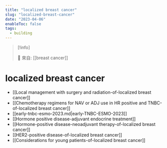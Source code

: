 ```yaml
---
title: "localized breast cancer"
slug: "localized-breast-cancer"
date: "2023-04-06"
enableToc: false
tags:
  - building
---
```


> [!info]
>
> 🌱 來自: [[breast cancer]]

# localized breast cancer

- [[Local management with surgery and radiation-of-localized breast cancer]]
- [[Chemotherapy regimens for NAV or ADJ use in HR positive and TNBC-of-localized breast cancer]]
- [[early-tnbc-esmo-2023.md|early-TNBC-ESMO-2023]]
- [[Hormone positive disease-adjuvant endocrine treatment]]
- [[Hormone-positive disease-neoadjuvant therapy-of-localized breast cancer]]
- [[HER2-positive disease-of-localized breast cancer]]
- [[Considerations for young patients-of-localized breast cancer]]
